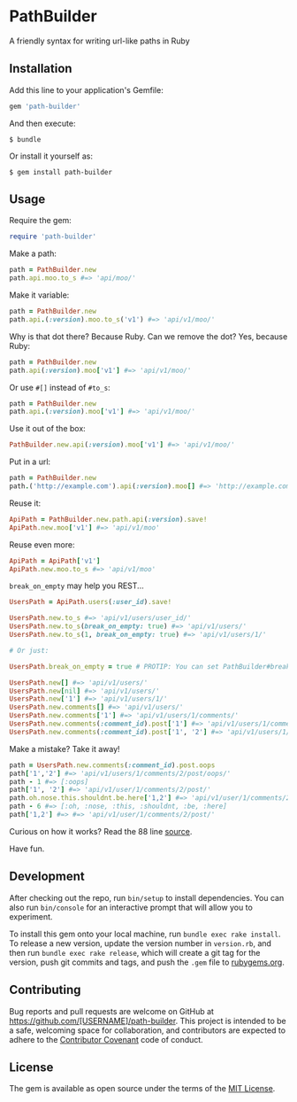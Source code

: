 # PathBuilder

A friendly syntax for writing url-like paths in Ruby

## Installation

Add this line to your application's Gemfile:

```ruby
gem 'path-builder'
```

And then execute:

    $ bundle

Or install it yourself as:

    $ gem install path-builder

## Usage

Require the gem:

```ruby
require 'path-builder'
```

Make a path:
```ruby
path = PathBuilder.new
path.api.moo.to_s #=> 'api/moo/'
```

Make it variable:
```ruby
path = PathBuilder.new
path.api.(:version).moo.to_s('v1') #=> 'api/v1/moo/'
```

Why is that dot there? Because Ruby. Can we remove the dot? Yes, because Ruby:
```ruby
path = PathBuilder.new
path.api(:version).moo['v1'] #=> 'api/v1/moo/'
```

Or use `#[]` instead of `#to_s`:
```ruby
path = PathBuilder.new
path.api.(:version).moo['v1'] #=> 'api/v1/moo/'
```

Use it out of the box:
```ruby
PathBuilder.new.api(:version).moo['v1'] #=> 'api/v1/moo/'
```

Put in a url:
```ruby
path = PathBuilder.new
path.('http://example.com').api(:version).moo[] #=> 'http://example.com/api/v1/moo/'
```

Reuse it:
```ruby
ApiPath = PathBuilder.new.path.api(:version).save!
ApiPath.new.moo['v1'] #=> 'api/v1/moo'
```

Reuse even more:
```ruby
ApiPath = ApiPath['v1']
ApiPath.new.moo.to_s #=> 'api/v1/moo'
```

`break_on_empty` may help you REST...
```ruby
UsersPath = ApiPath.users(:user_id).save!

UsersPath.new.to_s #=> 'api/v1/users/user_id/'
UsersPath.new.to_s(break_on_empty: true) #=> 'api/v1/users/'
UsersPath.new.to_s(1, break_on_empty: true) #=> 'api/v1/users/1/'

# Or just:

UsersPath.break_on_empty = true # PROTIP: You can set PathBuilder#break_on_empty in a config file.

UsersPath.new[] #=> 'api/v1/users/'
UsersPath.new[nil] #=> 'api/v1/users/'
UsersPath.new['1'] #=> 'api/v1/users/1/'
UsersPath.new.comments[] #=> 'api/v1/users/'
UsersPath.new.comments['1'] #=> 'api/v1/users/1/comments/'
UsersPath.new.comments(:comment_id).post['1'] #=> 'api/v1/users/1/comments/'
UsersPath.new.comments(:comment_id).post['1', '2'] #=> 'api/v1/users/1/comments/2/post/'
```

Make a mistake? Take it away!

```ruby
path = UsersPath.new.comments(:comment_id).post.oops
path['1','2'] #=> 'api/v1/users/1/comments/2/post/oops/'
path - 1 #=> [:oops]
path['1', '2'] #=> 'api/v1/user/1/comments/2/post/'
path.oh.nose.this.shouldnt.be.here['1,2'] #=> 'api/v1/user/1/comments/2/post/oh/nose/this/shouldnt/be/here/'
path - 6 #=> [:oh, :nose, :this, :shouldnt, :be, :here]
path['1,2'] #=> #=> 'api/v1/user/1/comments/2/post/'
```

Curious on how it works? Read the 88 line [source].

Have fun.

## Development

After checking out the repo, run `bin/setup` to install dependencies. You can also run `bin/console` for an interactive prompt that will allow you to experiment.

To install this gem onto your local machine, run `bundle exec rake install`. To release a new version, update the version number in `version.rb`, and then run `bundle exec rake release`, which will create a git tag for the version, push git commits and tags, and push the `.gem` file to [rubygems.org](https://rubygems.org).

## Contributing

Bug reports and pull requests are welcome on GitHub at https://github.com/[USERNAME]/path-builder. This project is intended to be a safe, welcoming space for collaboration, and contributors are expected to adhere to the [Contributor Covenant](http://contributor-covenant.org) code of conduct.


## License

The gem is available as open source under the terms of the [MIT License](http://opensource.org/licenses/MIT).

[source]: lib/path-builder.rb
